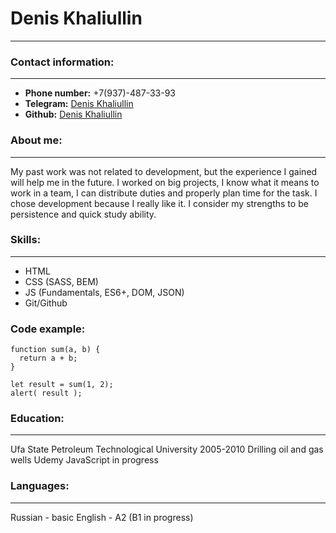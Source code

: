 # Denis Khaliullin
---
### Contact information:
***
* **Phone number:** +7(937)-487-33-93
* **Telegram:** [Denis Khaliullin](https://t.me/Denis_Khaliullin)
* **Github:** [Denis Khaliullin](https://github.com/DenisKhaliullin)

### About me:
***
My past work was not related to development, but the experience I gained will help me in the future. I worked on big projects, I know what it means to work in a team, I can distribute duties and properly plan time for the task. I chose development because I really like it. I consider my strengths to be persistence and quick study ability.

### Skills:
***
* HTML
* CSS (SASS, BEM)
* JS (Fundamentals, ES6+, DOM, JSON)
* Git/Github

### Code example:
```
function sum(a, b) {
  return a + b;
}

let result = sum(1, 2);
alert( result );
```
### Education:
***
Ufa State Petroleum Technological University 2005-2010
Drilling oil and gas wells
Udemy
JavaScript in progress

### Languages:
***
Russian - basic
English - A2 (B1 in progress)
